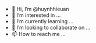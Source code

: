 - 👋 Hi, I’m @huynhhieuan
- 👀 I’m interested in ...
- 🌱 I’m currently learning ...
- 💞️ I’m looking to collaborate on ...
- 📫 How to reach me ...

<!---
huynhhieuan/huynhhieuan is a ✨ special ✨ repository because its `README.md` (this file) appears on your GitHub profile.
You can click the Preview link to take a look at your changes.
--->

